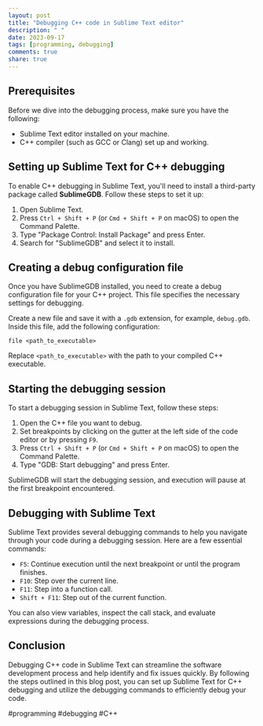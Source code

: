 ```yaml
---
layout: post
title: "Debugging C++ code in Sublime Text editor"
description: " "
date: 2023-09-17
tags: [programming, debugging]
comments: true
share: true
---
```


## Prerequisites

Before we dive into the debugging process, make sure you have the following:

- Sublime Text editor installed on your machine.
- C++ compiler (such as GCC or Clang) set up and working.

## Setting up Sublime Text for C++ debugging

To enable C++ debugging in Sublime Text, you'll need to install a third-party package called **SublimeGDB**. Follow these steps to set it up:

1. Open Sublime Text.
2. Press `Ctrl + Shift + P` (or `Cmd + Shift + P` on macOS) to open the Command Palette.
3. Type "Package Control: Install Package" and press Enter.
4. Search for "SublimeGDB" and select it to install.

## Creating a debug configuration file

Once you have SublimeGDB installed, you need to create a debug configuration file for your C++ project. This file specifies the necessary settings for debugging. 

Create a new file and save it with a `.gdb` extension, for example, `debug.gdb`. Inside this file, add the following configuration:

```gdb
file <path_to_executable>
```

Replace `<path_to_executable>` with the path to your compiled C++ executable.

## Starting the debugging session

To start a debugging session in Sublime Text, follow these steps:

1. Open the C++ file you want to debug.
2. Set breakpoints by clicking on the gutter at the left side of the code editor or by pressing `F9`.
3. Press `Ctrl + Shift + P` (or `Cmd + Shift + P` on macOS) to open the Command Palette.
4. Type "GDB: Start debugging" and press Enter.

SublimeGDB will start the debugging session, and execution will pause at the first breakpoint encountered.

## Debugging with Sublime Text

Sublime Text provides several debugging commands to help you navigate through your code during a debugging session. Here are a few essential commands:

- `F5`: Continue execution until the next breakpoint or until the program finishes.
- `F10`: Step over the current line.
- `F11`: Step into a function call.
- `Shift + F11`: Step out of the current function.

You can also view variables, inspect the call stack, and evaluate expressions during the debugging process.

## Conclusion

Debugging C++ code in Sublime Text can streamline the software development process and help identify and fix issues quickly. By following the steps outlined in this blog post, you can set up Sublime Text for C++ debugging and utilize the debugging commands to efficiently debug your code.

#programming #debugging #C++